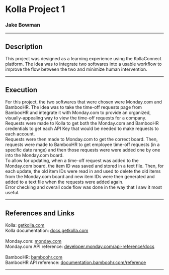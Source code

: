 # Kolla Project 1

### Jake Bowman

---

## Description 
<p>
This project was designed as a learning experience using the KollaConnect platform. The idea was to integrate two softwares into a usable workflow to improve the flow between the two and minimize human intervention. 
</p>

---

## Execution 
<p>
For this project, the two softwares that were chosen were Monday.com and BambooHR. The idea was to take the time-off requests page from BambooHR and integrate it with Monday.com to provide an organized, visually-appealing way to view the time-off requests for a company. 
<br>
Requests were made to Kolla to get both the Monday.com and BambooHR credentials to get each API Key that would be needed to make requests to each account. 
<br>
Requests were then made to Monday.com to get the correct board. Then, requests were made to BambooHR to get employee time-off requests (in a specific date range) and then those requests were were added one by one into the Monday.com board. 
<br>
To allow for updating, when a time-off request was added to the Monday.com board, the item ID was saved and stored in a text file. Then, for each update, the old item IDs were read in and used to delete the old items from the Monday.com board and new item IDs were then generated and added to a text file when the requests were added again. 
<br>
Error checking and overall code flow was done in the way that I saw it most useful. 
</p>

--- 

## References and Links
<p>
Kolla: <a href="https://getkolla.com">getkolla.com</a>
<br>
Kolla documentation: <a href="https://docs.getkolla.com/kolla/">docs.getkolla.com</a>
<br><br>
Monday.com: <a href="https://monday.com">monday.com</a>
<br>
Monday.com API reference: <a href="https://developer.monday.com/api-reference/docs">developer.monday.com/api-reference/docs</a>
<br><br>
BambooHR: <a href="https://bamboohr.com">bamboohr.com</a>
<br>
BambooHR API reference: <a href="https://documentation.bamboohr.com/reference/">documentation.bamboohr.com/reference</a>
</p>

---
